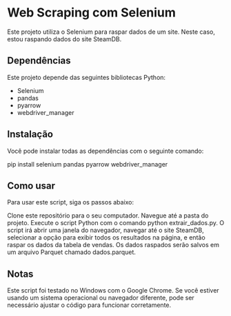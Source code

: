 # Web Scraping com Selenium

Este projeto utiliza o Selenium para raspar dados de um site. Neste caso, estou raspando dados do site SteamDB.

## Dependências

Este projeto depende das seguintes bibliotecas Python:

- Selenium
- pandas
- pyarrow
- webdriver_manager

## Instalação

Você pode instalar todas as dependências com o seguinte comando:

pip install selenium pandas pyarrow webdriver_manager

## Como usar
Para usar este script, siga os passos abaixo:

Clone este repositório para o seu computador.
Navegue até a pasta do projeto.
Execute o script Python com o comando python extrair_dados.py.
O script irá abrir uma janela do navegador, navegar até o site SteamDB, selecionar a opção para exibir todos os resultados na página, e então raspar os dados da tabela de vendas. Os dados raspados serão salvos em um arquivo Parquet chamado dados.parquet.

## Notas
Este script foi testado no Windows com o Google Chrome. Se você estiver usando um sistema operacional ou navegador diferente, pode ser necessário ajustar o código para funcionar corretamente.
